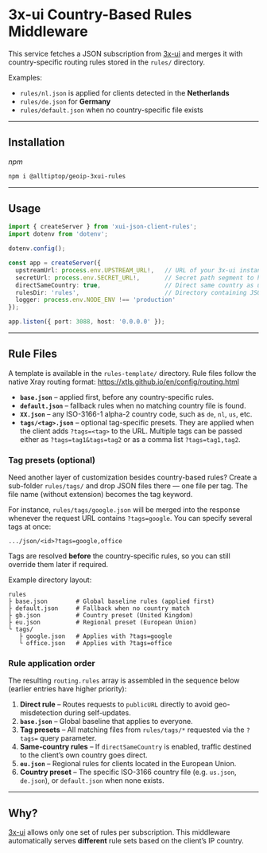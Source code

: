 # 3x-ui Country-Based Rules Middleware

This service fetches a JSON subscription from [3x-ui](https://github.com/MHSanaei/3x-ui) and merges it with country-specific routing rules stored in the `rules/` directory.

Examples:
* `rules/nl.json` is applied for clients detected in the **Netherlands**
* `rules/de.json` for **Germany**
* `rules/default.json` when no country-specific file exists

---

## Installation

*npm*

```bash
npm i @alltiptop/geoip-3xui-rules
```

---

## Usage

```typescript
import { createServer } from 'xui-json-client-rules';
import dotenv from 'dotenv';

dotenv.config();

const app = createServer({
  upstreamUrl: process.env.UPSTREAM_URL!,   // URL of your 3x-ui instance
  secretUrl: process.env.SECRET_URL!,       // Secret path segment to hide the endpoint
  directSameCountry: true,                  // Direct same country as user by ip and domain
  rulesDir: 'rules',                        // Directory containing JSON rules
  logger: process.env.NODE_ENV !== 'production'
});

app.listen({ port: 3088, host: '0.0.0.0' });
```

---

## Rule Files

A template is available in the `rules-template/` directory. Rule files follow the native Xray routing format: <https://xtls.github.io/en/config/routing.html>

* **`base.json`** – applied first, before any country-specific rules.
* **`default.json`** – fallback rules when no matching country file is found.
* **`XX.json`** – any ISO-3166-1 alpha-2 country code, such as `de`, `nl`, `us`, etc.
* **`tags/<tag>.json`** – optional tag-specific presets. They are applied when the client adds `?tags=<tag>` to the URL. Multiple tags can be passed either as `?tags=tag1&tags=tag2` or as a comma list `?tags=tag1,tag2`.

### Tag presets (optional)

Need another layer of customization besides country-based rules?  Create a sub-folder `rules/tags/` and drop JSON files there — one file per tag. The file name (without extension) becomes the tag keyword.

For instance, `rules/tags/google.json` will be merged into the response whenever the request URL contains `?tags=google`.  You can specify several tags at once:

```text
.../json/<id>?tags=google,office
```

Tags are resolved **before** the country-specific rules, so you can still override them later if required.

Example directory layout:

```text
rules
├ base.json        # Global baseline rules (applied first)
├ default.json     # Fallback when no country match
├ gb.json          # Country preset (United Kingdom)
├ eu.json          # Regional preset (European Union)
└ tags/
   ├ google.json   # Applies with ?tags=google
   └ office.json   # Applies with ?tags=office
```

### Rule application order

The resulting `routing.rules` array is assembled in the sequence below (earlier entries have higher priority):

1. **Direct rule** – Routes requests to `publicURL` directly to avoid geo-misdetection during self-updates.
2. **`base.json`** – Global baseline that applies to everyone.
3. **Tag presets** – All matching files from `rules/tags/*` requested via the `?tags=` query parameter.
4. **Same-country rules** – If `directSameCountry` is enabled, traffic destined to the client’s own country goes direct.
5. **`eu.json`** – Regional rules for clients located in the European Union.
6. **Country preset** – The specific ISO-3166 country file (e.g. `us.json`, `de.json`), or `default.json` when none exists.

---

## Why?

[3x-ui](https://github.com/MHSanaei/3x-ui) allows only one set of rules per subscription. This middleware automatically serves **different** rule sets based on the client’s IP country.